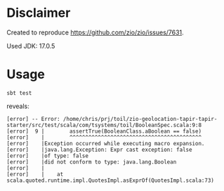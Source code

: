 # Disclaimer
Created to reproduce https://github.com/zio/zio/issues/7631.

Used JDK: 17.0.5

# Usage
```sbt test```

reveals:

```
[error] -- Error: /home/chris/prj/toil/zio-geolocation-tapir-tapir-starter/src/test/scala/com/tsystems/toil/BooleanSpec.scala:9:8 
[error]  9 |        assertTrue(BooleanClass.aBoolean == false)
[error]    |        ^^^^^^^^^^^^^^^^^^^^^^^^^^^^^^^^^^^^^^^^^^
[error]    |Exception occurred while executing macro expansion.
[error]    |java.lang.Exception: Expr cast exception: false
[error]    |of type: false
[error]    |did not conform to type: java.lang.Boolean
[error]    |
[error]    |	at scala.quoted.runtime.impl.QuotesImpl.asExprOf(QuotesImpl.scala:73)

```
